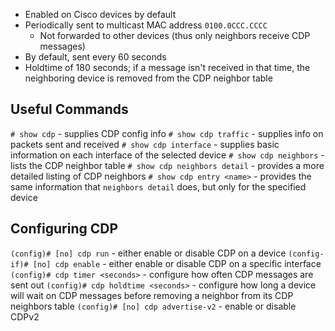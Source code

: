 - Enabled on Cisco devices by default
- Periodically sent to multicast MAC address `0100.0CCC.CCCC`
	- Not forwarded to other devices (thus only neighbors receive CDP messages)
- By default, sent every 60 seconds
- Holdtime of 180 seconds; if a message isn't received in that time, the neighboring device is removed from the CDP neighbor table
## Useful Commands
`# show cdp` - supplies CDP config info
`# show cdp traffic` - supplies info on packets sent and received
`# show cdp interface` - supplies basic information on each interface of the selected device
`# show cdp neighbors` - lists the CDP neighbor table
	`# show cdp neighbors detail` - provides a more detailed listing of CDP neighbors
`# show cdp entry <name>` - provides the same information that `neighbors detail` does, but only for the specified device
## Configuring CDP
`(config)# [no] cdp run` - either enable or disable CDP on a device
`(config-if)# [no] cdp enable` - either enable or disable CDP on a specific interface
`(config)# cdp timer <seconds>` - configure how often CDP messages are sent out
`(config)# cdp holdtime <seconds>` - configure how long a device will wait on CDP messages before removing a neighbor from its CDP neighbors table
`(config)# [no] cdp advertise-v2` - enable or disable CDPv2